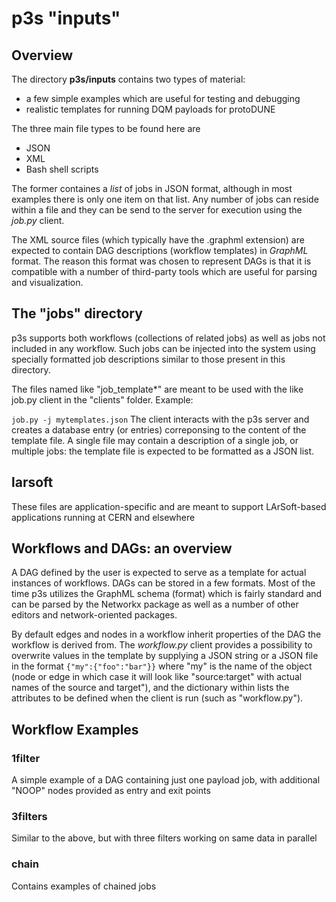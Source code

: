 # p3s "inputs"
## Overview
The directory **p3s/inputs** contains two types of material:
* a few simple examples which are useful for testing and debugging
* realistic templates for running DQM payloads for protoDUNE

The three main file types to be found here are
* JSON
* XML
* Bash shell scripts

The former containes a _list_ of jobs in JSON format, although
in most examples there is only one item on that list. Any number
of jobs can reside within a file and they can be send to the
server for execution using the _job.py_ client.

The XML source files (which typically have the .graphml extension)
are expected to contain DAG descriptions (workflow templates)
in _GraphML_ format. The reason this format was chosen to represent
DAGs is that it is compatible with a number of third-party tools
which are useful for parsing and visualization.

## The "jobs" directory
p3s supports both workflows (collections of related jobs) as well
as jobs not included in any workflow. Such jobs can be injected
into the system using specially formatted job descriptions similar
to those present in this directory.

The files named like "job_template*" are meant to be used with the
like job.py client in the "clients" folder. Example:

`
job.py -j mytemplates.json
`
The client interacts with the p3s server and creates a database
entry (or entries) correponsing to the content of the template file.
A single file may contain a description of a single job, or multiple jobs:
the template file is expected to be formatted as a JSON list.


## larsoft
These files are application-specific and are meant to support LArSoft-based
applications running at CERN and elsewhere

## Workflows and DAGs: an overview

A DAG defined by the user is expected to serve as a template for
actual instances of workflows. DAGs can be stored in a few formats.
Most of the time p3s utilizes the GraphML schema (format)
which is fairly standard and can be parsed by the Networkx package
as well as a number of other editors and network-oriented packages.

By default edges and nodes in a workflow inherit properties of the DAG the workflow
is derived from. The _workflow.py_ client provides a possibility to
overwrite values in the template by supplying a JSON string or
a JSON file in the format
`
{"my":{"foo":"bar"}}
`
where "my" is the name of the object (node or edge in which case it
will look like "source:target" with actual names of the source and target"),
and the dictionary within lists the attributes to
be defined when the client is run (such as "workflow.py").

## Workflow Examples

### 1filter
A simple example of a DAG containing just one payload job, with additional
"NOOP" nodes provided as entry and exit points

### 3filters
Similar to the above, but with three filters working on same data
in parallel

### chain
Contains examples of chained jobs
